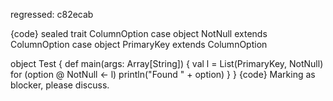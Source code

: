 regressed: c82ecab

{code}
sealed trait ColumnOption
case object NotNull extends ColumnOption
case object PrimaryKey extends ColumnOption

object Test {
  def main(args: Array[String]) {
    val l = List(PrimaryKey, NotNull)
    for (option @ NotNull <- l) println("Found " + option)
  }
}
{code}
Marking as blocker, please discuss.
